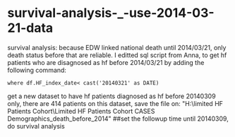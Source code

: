 # survival-analysis-_-use-2014-03-21-data
survival analysis: because EDW linked national death until 2014/03/21, only death status before that are reliable. I editted sql script from Anna, 
to get hf patients who are disagnosed as hf before 2014/03/21 by adding the following command: 

```
where df.HF_index_date< cast('20140321' as DATE)
```
get a new dataset to have hf patients diagnosed as hf before 20140309 only, there are 414 patients on this dataset, save the file on: 
"H:\limited HF Patients Cohort\Limited HF Patients Cohort CASES  Demographics_death_before_2014"
##set the followup time until 20140309, do survival analysis 


